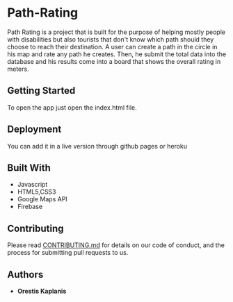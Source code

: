 # Path-Rating

Path Rating is a project that is built for the purpose of helping mostly people with disabilities but also tourists that don't know which path should they choose to reach their destination. A user can create a path in the circle in his map and rate any path he creates. Then, he submit the total data into the database and his results come into a board that shows the overall rating in meters.

## Getting Started

To open the app just open the index.html file.

## Deployment

You can add it in a live version through github pages or heroku 

## Built With

  * Javascript
  * HTML5,CSS3
  * Google Maps API
  * Firebase
  
## Contributing

Please read [CONTRIBUTING.md](https://gist.github.com/PurpleBooth/b24679402957c63ec426) for details on our code of conduct, and the process for submitting pull requests to us.

## Authors

* **Orestis Kaplanis** 
